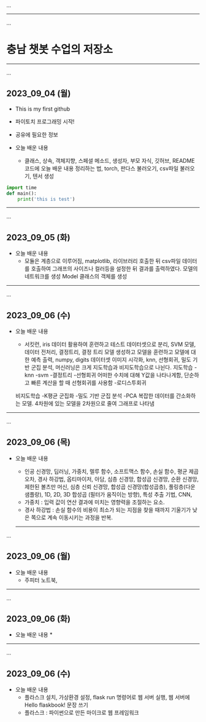 ...
- - -
...
# 충남 챗봇 수업의 저장소

- - -
...
## 2023_09_04 (월)

* This is my first github

* 파이토치 프로그래밍 시작!

* 공유에 필요한 정보


* 오늘 배운 내용
    * 클래스, 상속,  객체지향, 스페셜 메소드, 생성자, 부모 자식, 깃허브, README 코드에 오늘 배운 내용 정리하는 법, torch, 판다스 불러오기, csv파일 불러오기, 텐서 생성

```python
import time
def main():
    print('this is test')
```

- - -
...
## 2023_09_05 (화)

* 오늘 배운 내용
    * 모듈은 계층으로 이루어짐, matplotlib, 라이브러리 호출한 뒤 csv파일 데이터를 호출하여 그래프의 사이즈나 컬러등을 설정한 뒤 결과를 출력하였다. 모델의 네트워크를 생성 Model 클래스의 객체를 생성

- - -
...
## 2023_09_06 (수)

* 오늘 배운 내용
    * 서킷런, iris 데이터 활용하여 훈련하고 테스트 데이터셋으로 분리, SVM 모델, 데이터 전처리,  결정트리, 결정 트리 모델 생성하고 모델을 훈련하고 모델에 대한 예측 출력, numpy, digits 데이터셋 이미지 시각화, knn, 선형회귀, 밀도 기반 군집 분석, 머신러닝은 크게 지도학습과 비지도학습으로 나뉜다.
    지도학습
    -knn
    -svm
    -결정트리
    -선형회귀 어떠한 수치에 대해 Y값을 나타나게함, 단순하고 빠른 계산을 할 때 선형회귀를 사용함
    -로디스투회귀 

    비지도학습
    -K평균 군집화
    -밀도 기반 군집 분석
    -PCA 복잡한 데이터를 간소화하는 모델. 4차원에 있는 모델을 2차원으로 줄여 그래프로 나타냄

- - -
...
## 2023_09_06 (목)

* 오늘 배운 내용
    * 인공 신경망, 딥러닝, 가중치, 렐루 함수, 소프트맥스 함수, 손실 함수, 평균 제곱 오차, 경사 하강법, 옵티마이저, 아담, 심층 신경망, 합성곱 신경망, 순환 신경망, 제한된 볼츠만 머신, 심층 신뢰 신경망, 합성곱 신경망(합성곱층), 풀링층(다운 샘플랑), 1D, 2D, 3D 합성곱 (필터가 움직이는 방향), 특성 추출 기법, CNN, 
    - 가중치 : 입력 값이 연산 결과에 미치는 영향력을 조절하는 요소.
    - 경사 하강법 : 손실 함수의 비용이 최소가 되는 지점을 찾을 때까지 기울기가 낮은 쪽으로 계속 이동시키는 과정을 반복.

    - - -
...
## 2023_09_06 (월)

* 오늘 배운 내용
    * 주피터 노트북, 

- - -
...
## 2023_09_06 (화)

* 오늘 배운 내용
    * 


- - -
...
## 2023_09_06 (수)

* 오늘 배운 내용
    * 플라스크 설치, 가상환경 설정, flask run 명령어로 웹 서버 실행, 웹 서버에 Hello flaskbook! 문장 쓰기
    - 플라스크 : 파이썬으로 만든 마이크로 웹 프레임워크
